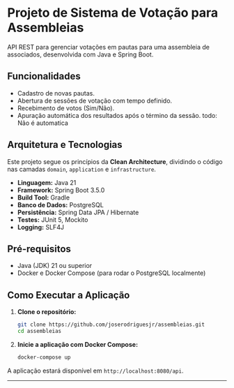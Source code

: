 # Projeto de Sistema de Votação para Assembleias

API REST para gerenciar votações em pautas para uma assembleia de associados, desenvolvida com Java e Spring Boot.

## Funcionalidades

* Cadastro de novas pautas.
* Abertura de sessões de votação com tempo definido.
* Recebimento de votos (Sim/Não).
* Apuração automática dos resultados após o término da sessão.
  todo: Não é automatica

## Arquitetura e Tecnologias

Este projeto segue os princípios da **Clean Architecture**, dividindo o código nas camadas `domain`, `application` e `infrastructure`.

* **Linguagem:** Java 21
* **Framework:** Spring Boot 3.5.0
* **Build Tool:** Gradle
* **Banco de Dados:** PostgreSQL
* **Persistência:** Spring Data JPA / Hibernate
* **Testes:** JUnit 5, Mockito
* **Logging:** SLF4J

## Pré-requisitos

* Java (JDK) 21 ou superior
* Docker e Docker Compose (para rodar o PostgreSQL localmente)

## Como Executar a Aplicação

1. **Clone o repositório:**
   ```bash
   git clone https://github.com/joserodriguesjr/assembleias.git
   cd assembleias
   ```

2. **Inicie a aplicação com Docker Compose:**

   ```bash
   docker-compose up
   ```

A aplicação estará disponível em `http://localhost:8080/api`.

---
